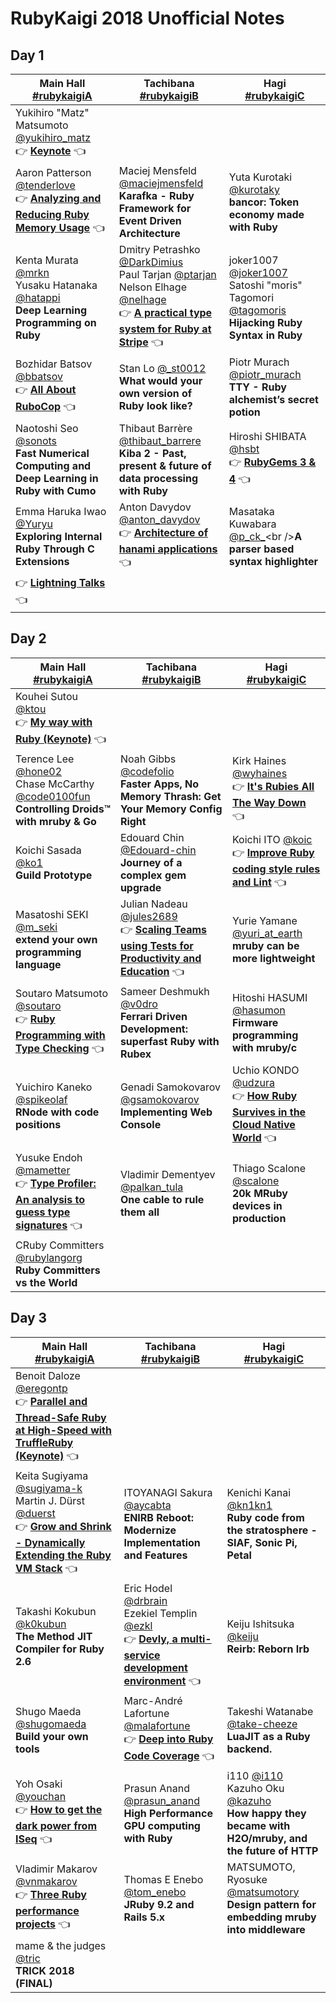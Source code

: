 # RubyKaigi 2018 Unofficial Notes

## Day 1

| Main Hall<br />[#rubykaigiA](https://twitter.com/hashtag/RubyKaigiA) | Tachibana<br />[#rubykaigiB](https://twitter.com/hashtag/RubyKaigiB) | Hagi<br />[#rubykaigiC](https://twitter.com/hashtag/RubyKaigiC) |
| ------------------------------------------------------------ | ------------------------------------------------------------ | ------------------------------------------------------------ |
| Yukihiro "Matz" Matsumoto [@yukihiro_matz](https://twitter.com/yukihiro_matz)<br />👉 **[Keynote](day-1#matz---keynote)** 👈 |                                                              |                                                              |
| Aaron Patterson [@tenderlove](https://twitter.com/tenderlove)<br />👉 **[Analyzing and Reducing Ruby Memory Usage](day-1#aaron-patterson---analyzing-and-reducing-ruby-memory-usage)** 👈 | Maciej Mensfeld [@maciejmensfeld](https://twitter.com/maciejmensfeld)<br />**Karafka - Ruby Framework for Event Driven Architecture** | Yuta Kurotaki [@kurotaky](https://twitter.com/kurotaky)<br />**bancor: Token economy made with Ruby** |
| Kenta Murata [@mrkn](https://twitter.com/mrkn)<br />Yusaku Hatanaka [@hatappi](https://twitter.com/hatappi)<br />**Deep Learning Programming on Ruby** | Dmitry Petrashko [@DarkDimius](https://twitter.com/darkdimius)<br />Paul Tarjan [@ptarjan](https://twitter.com/ptarjan)<br />Nelson Elhage [@nelhage](https://twitter.com/nelhage)<br />👉 **[A practical type system for Ruby at Stripe](day-1#dmitry-petrashko-paul-tarjan-nelson-elhage---a-practical-type-system-for-ruby-at-stripe)** 👈 | joker1007 [@joker1007](https://twitter.com/joker1007)<br />Satoshi "moris" Tagomori [@tagomoris](https://twitter.com/tagomoris)<br />**Hijacking Ruby Syntax in Ruby** |
| Bozhidar Batsov [@bbatsov](https://twitter.com/bbatsov)<br />👉 **[All About RuboCop](day-1#bozhidar-batsov---all-about-rubocop)** 👈 | Stan Lo [@_st0012](https://twitter.com/_st0012)<br />**What would your own version of Ruby look like?** | Piotr Murach [@piotr_murach](https://twitter.com/piotr_murach)<br />**TTY - Ruby alchemist’s secret potion** |
| Naotoshi Seo [@sonots](https://twitter.com/sonots)<br />**Fast Numerical Computing and Deep Learning in Ruby with Cumo** | Thibaut Barrère [@thibaut_barrere](https://twitter.com/thibaut_barrere)<br />**Kiba 2 - Past, present & future of data processing with Ruby** | Hiroshi SHIBATA [@hsbt](https://twitter.com/hsbt)<br />👉 **[RubyGems 3 & 4](day-1#shibata-hiroshi---rubygems-3--4)** 👈 |
| Emma Haruka Iwao [@Yuryu](https://twitter.com/Yuryu)<br />**Exploring Internal Ruby Through C Extensions** | Anton Davydov [@anton_davydov](https://twitter.com/anton_davydov)<br />👉 **[Architecture of hanami applications](day-1#anton-davydov---architecture-of-hanami-applications)** 👈 | Masataka Kuwabara [@p_ck_](https://twitter.com/p_ck_)<br />**A parser based syntax highlighter** |
| 👉 **[Lightning Talks](day-1#lightning-talks)** 👈             |                                                              |                                                              |

## Day 2

 

| Main Hall<br />[#rubykaigiA](https://twitter.com/hashtag/RubyKaigiA) | Tachibana<br />[#rubykaigiB](https://twitter.com/hashtag/RubyKaigiB) | Hagi<br />[#rubykaigiC](https://twitter.com/hashtag/RubyKaigiC) |
| ------------------------------------------------------------ | ------------------------------------------------------------ | ------------------------------------------------------------ |
| Kouhei Sutou [@ktou](https://twitter.com/ktou)<br />👉 **[My way with Ruby (Keynote)](day-2#kouhei-sutou---my-way-with-ruby-keynote)** 👈 |                                                              |                                                              |
| Terence Lee [@hone02](https://twitter.com/hone02)<br />Chase McCarthy [@code0100fun](https://twitter.com/code0100fun)<br />**Controlling Droids™ with mruby & Go** | Noah Gibbs [@codefolio](https://twitter.com/codefolio)<br />**Faster Apps, No Memory Thrash: Get Your Memory Config Right** | Kirk Haines [@wyhaines](https://twitter.com/wyhaines)<br />👉 **[It's Rubies All The Way Down](day-2#kirk-haines---its-rubies-all-the-way-down)** 👈 |
| Koichi Sasada [@ko1](https://twitter.com/_ko1)<br />**Guild Prototype** | Edouard Chin [@Edouard-chin](https://twitter.com/DaroudeDudek)<br />**Journey of a complex gem upgrade** | Koichi ITO [@koic](https://twitter.com/koic)<br />👉 **[Improve Ruby coding style rules and Lint](day-2#koichi-ito---improve-ruby-coding-style-rules-and-lint)** 👈 |
| Masatoshi SEKI [@m_seki](https://twitter.com/m_seki)<br />**extend your own programming language** | Julian Nadeau [@jules2689](https://twitter.com/jules2689)<br />👉 **[Scaling Teams using Tests for Productivity and Education](day-2#julian-nadeau---scaling-teams-using-tests-for-productivity-and-education)** 👈 | Yurie Yamane [@yuri_at_earth](https://twitter.com/yuri_at_earth)<br />**mruby can be more lightweight** |
| Soutaro Matsumoto [@soutaro](https://twitter.com/soutaro)<br />👉 **[Ruby Programming with Type Checking](day-2#soutaro-matsumoto---ruby-programming-with-type-checking)** 👈 | Sameer Deshmukh [@v0dro](https://twitter.com/v0dro)<br />**Ferrari Driven Development: superfast Ruby with Rubex** | Hitoshi HASUMI [@hasumon](#)<br />**Firmware programming with mruby/c** |
| Yuichiro Kaneko [@spikeolaf](https://twitter.com/spikeolaf)<br />**RNode with code positions** | Genadi Samokovarov [@gsamokovarov](https://twitter.com/gsamokovarov)<br />**Implementing Web Console** | Uchio KONDO [@udzura](https://twitter.com/udzura)<br />👉 **[How Ruby Survives in the Cloud Native World](day-2#uchio-kondo---how-ruby-survives-in-the-cloud-native-world)** 👈 |
| Yusuke Endoh [@mametter](https://twitter.com/mametter)<br />👉 **[Type Profiler: An analysis to guess type signatures](day-2#yusuke-endoh---type-profiler-an-analysis-to-guess-type-signatures)** 👈 | Vladimir Dementyev [@palkan_tula](https://twitter.com/palkan_tula)<br />**One cable to rule them all** | Thiago Scalone [@scalone](https://twitter.com/scalone)<br />**20k MRuby devices in production** |
| CRuby Committers [@rubylangorg](https://twitter.com/rubylangorg)<br />**Ruby Committers vs the World** |                                                              |                                                              |

## Day 3

| Main Hall<br />[#rubykaigiA](https://twitter.com/hashtag/RubyKaigiA) | Tachibana<br />[#rubykaigiB](https://twitter.com/hashtag/RubyKaigiB) | Hagi<br />[#rubykaigiC](https://twitter.com/hashtag/RubyKaigiC) |
| ------------------------------------------------------------ | ------------------------------------------------------------ | ------------------------------------------------------------ |
| Benoit Daloze [@eregontp](https://twitter.com/eregontp)<br />👉 **[Parallel and Thread-Safe Ruby at High-Speed with TruffleRuby (Keynote)](day-3#benoit-daloze---parallel-and-thread-safe-ruby-at-high-speed-with-truffleruby-keynote)** 👈 |                                                              |                                                              |
| Keita Sugiyama [@sugiyama-k](#)<br />Martin J. Dürst [@duerst](#)<br />👉 **[Grow and Shrink - Dynamically Extending the Ruby VM Stack](day-3#keita-sugiyama-martin-j-dürst---grow-and-shrink---dynamically-extending-the-ruby-vm-stack)** 👈 | ITOYANAGI Sakura [@aycabta](https://twitter.com/aycabta)<br />**ENIRB Reboot: Modernize Implementation and Features** | Kenichi Kanai [@kn1kn1](https://twitter.com/kn1kn1)<br />**Ruby code from the stratosphere - SIAF, Sonic Pi, Petal** |
| Takashi Kokubun [@k0kubun](https://twitter.com/k0kubun)<br />**The Method JIT Compiler for Ruby 2.6** | Eric Hodel [@drbrain](https://twitter.com/drbrain)<br />Ezekiel Templin [@ezkl](https://twitter.com/ezkl)<br />👉 **[Devly, a multi-service development environment](eric-hodel-ezekiel-templin---devly-a-multi-service-development-environment)** 👈 | Keiju Ishitsuka [@keiju](#)<br />**Reirb: Reborn Irb**       |
| Shugo Maeda [@shugomaeda](https://twitter.com/shugomaeda)<br />**Build your own tools** | Marc-André Lafortune [@malafortune](https://twitter.com/malafortune)<br />👉 **[Deep into Ruby Code Coverage](day-3#marc-andré-lafortune---deep-into-ruby-code-coverage)** 👈 | Takeshi Watanabe [@take-cheeze](https://twitter.com/take_cheeze)<br />**LuaJIT as a Ruby backend.** |
| Yoh Osaki [@youchan](https://twitter.com/youchan)<br />👉 **[How to get the dark power from ISeq](day-3#yoh-osaki---how-to-get-the-dark-power-from-iseq)** 👈 | Prasun Anand [@prasun_anand](https://twitter.com/prasun_anand)<br />**High Performance GPU computing with Ruby** | i110 [@i110](https://twitter.com/i110)<br />Kazuho Oku [@kazuho](https://twitter.com/kazuho)<br />**How happy they became with H2O/mruby, and the future of HTTP** |
| Vladimir Makarov [@vnmakarov](#)<br />👉 **[Three Ruby performance projects](day-3#vladimir-makarov---three-ruby-performance-projects)** 👈 | Thomas E Enebo [@tom_enebo](https://twitter.com/tom_enebo)<br />**JRuby 9.2 and Rails 5.x** | MATSUMOTO, Ryosuke [@matsumotory](https://twitter.com/matsumotory)<br />**Design pattern for embedding mruby into middleware** |
| mame & the judges [@tric](#)<br />**TRICK 2018 (FINAL)**     |                                                              |                                                              |

